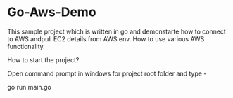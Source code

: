 # Go-Aws-Demo

This sample project which is written in go and demonstarte how to connect to AWS andpull EC2 details from AWS env. How to use various AWS functionality.

How to start the project?

Open command prompt in windows for project root folder and type -

 go run main.go 
 
 

